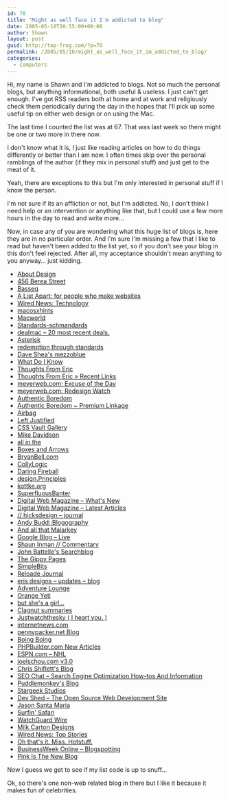 ```yaml
---
id: 78
title: "Might as well face it I'm addicted to blog"
date: 2005-05-10T20:55:00+00:00
author: Shawn
layout: post
guid: http://top-frog.com/?p=78
permalink: /2005/05/10/might_as_well_face_it_im_addicted_to_blog/
categories:
  - Computers
---
```

Hi, my name is Shawn and I'm addicted to blogs. Not so much the personal blogs, but anything informational, both useful & useless. I just can't get enough. I've got RSS readers both at home and at work and religiously check them periodically during the day in the hopes that I'll pick up some useful tip on either web design or on using the Mac.

<!--more-->

The last time I counted the list was at 67. That was last week so there might be one or two more in there now. 

I don't know what it is, I just like reading articles on how to do things differently or better than I am now. I often times skip over the personal ramblings of the author (if they mix in personal stuff) and just get to the meat of it.

Yeah, there are exceptions to this but I'm only interested in personal stuff if I know the person. 

I'm not sure if its an affliction or not, but I'm addicted. No, I don't think I need help or an intervention or anything like that, but I could use a few more hours in the day to read and write more…

Now, in case any of you are wondering what this huge list of blogs is, here they are in no particular order. And I'm sure I'm missing a few that I like to read but haven't been added to the list yet, so if you don't see your blog in this don't feel rejected. After all, my acceptance shouldn't mean anything to you anyway… just kidding.

  * [About Design](feed://www.rbird.com/aboutdesign/index.xml) 
  * [456 Berea Street](feed://www.456bereastreet.com/feed.xml) 
  * [Basseq](feed://basseq.com/index.xml) 
  * [A List Apart: for people who make websites](feed://alistapart.com/rss.xml) 
  * [Wired News: Technology](feed://wired.com/news/feeds/rss2/0,2610,3,00.xml) 
  * [macosxhints](feed://www.macosxhints.com/backend/geeklog.rdf) 
  * [Macworld](feed://www.macworld.com/rss.xml) 
  * [Standards-schmandards](feed://www.standards-schmandards.com/rss.php) 
  * [dealmac – 20 most recent deals.](feed://content.dealnews.com/dealmac/rss/last-twenty.xml) 
  * [Asterisk](feed://feeds.feedburner.com/Asterisk1) 
  * [redemption through standards](feed://westciv.typepad.com/standards/atom.xml) 
  * [Dave Shea's mezzoblue](feed://www.mezzoblue.com/rss/index.xml) 
  * [What Do I Know](feed://whatdoiknow.org/index.xml) 
  * [Thoughts From Eric](feed://meyerweb.com/eric/thoughts/rss2/summary) 
  * [Thoughts From Eric &raquo; Recent Links](feed://meyerweb.com/eric/thoughts/recent-links/rss2) 
  * [meyerweb.com: Excuse of the Day](feed://meyerweb.com/feeds/excuse/rss20.xml) 
  * [meyerweb.com: Redesign Watch](feed://meyerweb.com/eric/redesignwatch/rss20.xml) 
  * [Authentic Boredom](feed://www.cameronmoll.com/atom.xml) 
  * [Authentic Boredom ~ Premium Linkage](feed://www.cameronmoll.com/rss/linkage/index.xml) 
  * [Airbag](feed://www.airbagindustries.com/index.xml) 
  * [Left Justified](feed://leftjustified.net/feed/atom/) 
  * [CSS Vault Gallery](feed://cssvault.com/gallery.xml) 
  * [Mike Davidson](feed://www.mikeindustries.com/blog/atom.xml) 
  * [all in the <head>](feed://www.allinthehead.com/atom/) 
  * [Boxes and Arrows](feed://www.boxesandarrows.com/index.xml) 
  * [BryanBell.com](feed://www.bryanbell.com/xml/rss.xml) 
  * [CollyLogic](feed://www.collylogic.com/index.php?/weblog/rss_2.0/) 
  * [Daring Fireball](feed://daringfireball.net/index.xml) 
  * [design.Principles](feed://resource.reh3.com/index.php/feed/atom/) 
  * [kottke.org](feed://www.kottke.org/index.xml) 
  * [SuperfluousBanter](feed://superfluousbanter.org/atom.xml) 
  * [Digital Web Magazine – What's New](feed://www.digital-web.com/news/rss/) 
  * [Digital Web Magazine – Latest Articles](feed://www.digital-web.com/dates/rss/) 
  * [// hicksdesign – journal](feed://www.hicksdesign.co.uk/?rss=1&section=journal) 
  * [Andy Budd::Blogography](feed://www.andybudd.com/index.rdf) 
  * [And all that Malarkey](feed://www.stuffandnonsense.co.uk/atom.xml) 
  * [Google Blog – Live](feed://www.google.com/googleblog/atom.xml) 
  * [Shaun Inman // Commentary](feed://www.shauninman.com/feeds/commentary.rdf) 
  * [John Battelle's Searchblog](feed://feeds.feedburner.com/JohnBattellesSearchblog) 
  * [The Gippy Pages](feed://gipetto.dyndns.org/rss) 
  * [SimpleBits](feed://www.simplebits.com/xml/rss.xml) 
  * [Reloade Journal](feed://www.reloade.com.au/main/4.0/entries/index.xml) 
  * [eris designs – updates – blog](feed://erisfree.com/?rss=1&category=blog&section=updates) 
  * [Adventure Lounge](feed://www.adventurelounge.com/blog/atom.xml) 
  * [Orange Yeti](feed://www.orangecoat.com/weblog/atom.xml) 
  * [but she's a girl…](feed://www.rousette.org.uk/blog/feed/atom/) 
  * [Clagnut summaries](feed://www.clagnut.com/rss/summaries) 
  * [Justwatchthesky ( I heart you. )](feed://www.justwatchthesky.com/feeds/rss/) 
  * [internetnews.com](feed://www.internetnews.com/icom_includes/feeds/inews/xml_front-10.xml) 
  * [pennypacker.net Blog](feed://blog.pennypacker.net/rss.php) 
  * [Boing Boing](feed://www.boingboing.net/atom.xml) 
  * [PHPBuilder.com New Articles](feed://www.phpbuilder.com/rss_feed.php?type=articles&limit=20) 
  * [ESPN.com – NHL](feed://sports.espn.go.com/espn/rss/nhl/news) 
  * [joelschou.com v3.0](feed://www.joelschou.com/feed/atom/) 
  * [Chris Shiflett's Blog](feed://shiflett.org/rss) 
  * [SEO Chat – Search Engine Optimization How-tos And Information](feed://www.seochat.com/index2.php?option=mos_rss&no_html=1) 
  * [Puddlemonkey's Blog](feed://puddlemonkey.com/rss) 
  * [Stargeek Studios](feed://www.stargeek.com/xml.php) 
  * [Dev Shed – The Open Source Web Development Site](feed://www.devshed.com/index2.php?option=mos_rss&no_html=1) 
  * [Jason Santa Maria](feed://www.jasonsantamaria.com/index.rdf) 
  * [Surfin' Safari](feed://weblogs.mozillazine.org/hyatt/blogger_rss.xml) 
  * [WatchGuard Wire](feed://www.watchguard.com/rss/watchguardwire.xml) 
  * [Milk Carton Designs](feed://milkcarton.protonage.net/wp-atom.php) 
  * [Wired News: Top Stories](feed://www.wired.com/news/feeds/rss2/0,2610,,00.xml) 
  * [Oh that's it. Miss. Hotstuff.](feed://www.livejournal.com/users/onetruesmap/data/atom) 
  * [BusinessWeek Online – Blogspotting](feed://www.businessweek.com/the_thread/blogspotting/atom.xml) 
  * [Pink Is The New Blog](feed://feeds.feedburner.com/PinkIsTheNewBlog) 

Now I guess we get to see if my list code is up to snuff…

Ok, so there's one non-web related blog in there but I like it because it makes fun of celebrities.
